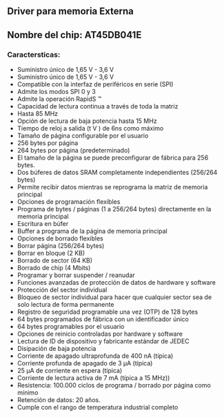 <h2>
   Driver para memoria Externa
</h2>

## Nombre del chip: AT45DB041E

### Caractersticas:


<ul>
   <li> Suministro único de 1,65 V - 3,6 V</li>
   <li> Suministro único de 1,65 V - 3,6 V</li>
   <li> Compatible con la interfaz de periféricos en serie (SPI)</li>
   <li> Admite los modos SPI 0 y 3</li>
   <li> Admite la operación RapidS ™</li>
   <li> Capacidad de lectura continua a través de toda la matriz</li>
   <li> Hasta 85 MHz</li>
   <li> Opción de lectura de baja potencia hasta 15 MHz</li>
   <li> Tiempo de reloj a salida (t V ) de 6ns como máximo</li>
   <li> Tamaño de página configurable por el usuario</li>
   <li> 256 bytes por página</li>
   <li> 264 bytes por página (predeterminado)</li>
   <li> El tamaño de la página se puede preconfigurar de fábrica para 256 bytes.</li>
   <li> Dos búferes de datos SRAM completamente independientes (256/264 bytes)</li>
   <li> Permite recibir datos mientras se reprograma la matriz de memoria principal</li>
   <li> Opciones de programación flexibles</li>
   <li> Programa de bytes / páginas (1 a 256/264 bytes) directamente en la memoria principal</li>
   <li> Escritura en búfer</li>
   <li> Buffer a programa de la página de memoria principal</li>
   <li> Opciones de borrado flexibles</li>
   <li> Borrar página (256/264 bytes)</li>
   <li> Borrar en bloque (2 KB)</li>
   <li> Borrado de sector (64 KB)</li>
   <li> Borrado de chip (4 Mbits)</li>
   <li> Programar y borrar suspender / reanudar</li>
   <li> Funciones avanzadas de protección de datos de hardware y software</li>
   <li> Protección del sector individual</li>
   <li> Bloqueo de sector individual para hacer que cualquier sector sea de solo lectura de forma permanente</li>
   <li> Registro de seguridad programable una vez (OTP) de 128 bytes</li>
   <li> 64 bytes programados de fábrica con un identificador único</li>
   <li> 64 bytes programables por el usuario</li>
   <li> Opciones de reinicio controladas por hardware y software</li>
   <li> Lectura de ID de dispositivo y fabricante estándar de JEDEC</li>
   <li> Disipación de baja potencia</li>
   <li> Corriente de apagado ultraprofunda de 400 nA (típica)</li>
   <li> Corriente profunda de apagado de 3 µA (típica)</li>
   <li> 25 µA de corriente en espera (típica)</li>
   <li> Corriente de lectura activa de 7 mA (típica a 15 MHz))</li>
   <li> Resistencia: 100.000 ciclos de programa / borrado por página como mínimo</li>
   <li> Retención de datos: 20 años.</li>
   <li> Cumple con el rango de temperatura industrial completo</li>
</ul>
